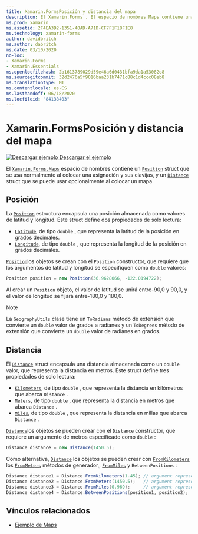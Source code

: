 ```yaml
---
title: Xamarin.FormsPosición y distancia del mapa
description: El Xamarin.Forms . El espacio de nombres Maps contiene una estructura position que se usa normalmente al colocar una asignación y sus clavijas, y una estructura de distancia que se puede usar opcionalmente al colocar un mapa.
ms.prod: xamarin
ms.assetid: 2F4EA3D2-1351-40AD-A71D-CF7F1F18F1E8
ms.technology: xamarin-forms
author: davidbritch
ms.author: dabritch
ms.date: 03/10/2020
no-loc:
- Xamarin.Forms
- Xamarin.Essentials
ms.openlocfilehash: 2b1613789029d59e46a6d0431bfa9da1a53082e8
ms.sourcegitcommit: 32d2476a5f9016baa231b7471c88c1d4ccc08eb8
ms.translationtype: MT
ms.contentlocale: es-ES
ms.lasthandoff: 06/18/2020
ms.locfileid: "84138403"
---
```

# <a name="xamarinforms-map-position-and-distance"></a>Xamarin.FormsPosición y distancia del mapa

[![Descargar ejemplo](~/media/shared/download.png) Descargar el ejemplo](https://docs.microsoft.com/samples/xamarin/xamarin-forms-samples/workingwithmaps)

El [`Xamarin.Forms.Maps`](xref:Xamarin.Forms.Maps) espacio de nombres contiene un [`Position`](xref:Xamarin.Forms.Maps.Position) struct que se usa normalmente al colocar una asignación y sus clavijas, y un [`Distance`](xref:Xamarin.Forms.Maps.Distance) struct que se puede usar opcionalmente al colocar un mapa.

## <a name="position"></a>Posición

La [`Position`](xref:Xamarin.Forms.Maps.Position) estructura encapsula una posición almacenada como valores de latitud y longitud. Este struct define dos propiedades de solo lectura:

- [`Latitude`](xref:Xamarin.Forms.Maps.Position.Latitude), de tipo `double` , que representa la latitud de la posición en grados decimales.
- [`Longitude`](xref:Xamarin.Forms.Maps.Position.Longitude), de tipo `double` , que representa la longitud de la posición en grados decimales.

[`Position`](xref:Xamarin.Forms.Maps.Position)los objetos se crean con el `Position` constructor, que requiere que los argumentos de latitud y longitud se especifiquen como `double` valores:

```csharp
Position position = new Position(36.9628066, -122.0194722);
```

Al crear un `Position` objeto, el valor de latitud se unirá entre-90,0 y 90,0, y el valor de longitud se fijará entre-180,0 y 180,0.

> [!NOTE]
> La `GeographyUtils` clase tiene un `ToRadians` método de extensión que convierte un `double` valor de grados a radianes y un `ToDegrees` método de extensión que convierte un `double` valor de radianes en grados.

## <a name="distance"></a>Distancia

El [`Distance`](xref:Xamarin.Forms.Maps.Distance) struct encapsula una distancia almacenada como un `double` valor, que representa la distancia en metros. Este struct define tres propiedades de solo lectura:

- [`Kilometers`](xref:Xamarin.Forms.Maps.Distance.Kilometers), de tipo `double` , que representa la distancia en kilómetros que abarca `Distance` .
- [`Meters`](xref:Xamarin.Forms.Maps.Distance.Meters), de tipo `double` , que representa la distancia en metros que abarca `Distance` .
- [`Miles`](xref:Xamarin.Forms.Maps.Distance.Miles), de tipo `double` , que representa la distancia en millas que abarca `Distance` .

[`Distance`](xref:Xamarin.Forms.Maps.Distance)los objetos se pueden crear con el `Distance` constructor, que requiere un argumento de metros especificado como `double` :

```csharp
Distance distance = new Distance(1450.5);
```

Como alternativa, [`Distance`](xref:Xamarin.Forms.Maps.Distance) los objetos se pueden crear con [`FromKilometers`](xref:Xamarin.Forms.Maps.Distance.FromKilometers*) los [`FromMeters`](xref:Xamarin.Forms.Maps.Distance.FromMeters*) métodos de generador,, [`FromMiles`](xref:Xamarin.Forms.Maps.Distance.FromMiles*) y `BetweenPositions` :

```csharp
Distance distance1 = Distance.FromKilometers(1.45); // argument represents the number of kilometers
Distance distance2 = Distance.FromMeters(1450.5);   // argument represents the number of meters
Distance distance3 = Distance.FromMiles(0.969);     // argument represents the number of miles
Distance distance4 = Distance.BetweenPositions(position1, position2);
```

## <a name="related-links"></a>Vínculos relacionados

- [Ejemplo de Maps](https://docs.microsoft.com/samples/xamarin/xamarin-forms-samples/workingwithmaps)
